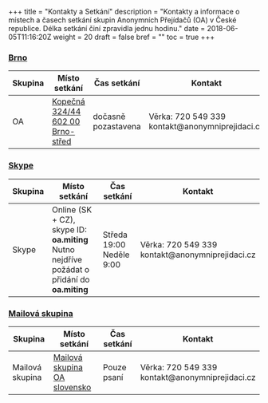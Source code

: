 +++
title = "Kontakty a Setkání"
description = "Kontakty a informace o místech a časech setkání skupin Anonymních Přejídačů (OA) v České republice. Délka setkání činí zpravidla jednu hodinu."
date = 2018-06-05T11:16:20Z
weight = 20
draft = false
bref = ""
toc = true
+++

<h3 class="section-head" id="brno"><a href="#brno">Brno</a></h3>
<p>
  <table>
    <thead>
      <tr>
        <th>Skupina</th>
        <th>Místo setkání</th>
        <th>Čas setkání</th>
        <th>Kontakt</th>
      </tr>
    </thead>
    <tbody>
      <tr>
        <td>OA</td>
        <!-- &#x2F; is the escape sequence for forward slash '/' -->
        <td>
          <a class="unstyled" href="https://mapy.cz/zakladni?x=16.6039388&y=49.1914658&z=17&source=addr&id=8897344">
            Kopečná 324&#x2F;44<br>
            602 00 Brno-střed
          </a>
        </td>
        <td class="w15">dočasně pozastavena</td>
        <td>
          Věrka: 720 549 339 <br>
          kontakt@anonymniprejidaci.cz
        </td>
      </tr>
    </tbody>
  </table>
</p>

<h3 class="section-head" id="skype"><a href="#skype">Skype</a></h3>
<p>
  <table>
    <thead>
      <tr>
        <th>Skupina</th>
        <th>Místo setkání</th>
        <th>Čas setkání</th>
        <th>Kontakt</th>
      </tr>
    </thead>
    <tbody>
      <tr>
        <td>Skype</td>
        <td>
          Online (SK + CZ), skype ID: <strong>oa.miting</strong> <br>
          Nutno nejdříve požádat o přidání do <strong>oa.miting</strong>
        </td>
        <td class="w15">
          Středa 19:00 <br>
          Neděle 9:00
        </td>
        <td>
          Věrka: 720 549 339 <br>
          kontakt@anonymniprejidaci.cz
        </td>
      </tr>
    </tbody>
  </table>
</p>

<h3 class="section-head" id="mailinglist"><a href="#mailinglist">Mailová skupina</a></h3>
<p>
  <table>
    <thead>
      <tr>
        <th>Skupina</th>
        <th>Místo setkání</th>
        <th>Čas setkání</th>
        <th>Kontakt</th>
      </tr>
    </thead>
    <tbody>
      <tr>
        <td>Mailová skupina</td>
        <td>
          <a class="unstyled" href="http://groups.google.com/group/OA-slovensko">Mailová skupina OA slovensko</a>
        </td>
        <td class="w15">Pouze psaní</td>
        <td>
          Věrka: 720 549 339 <br>
          kontakt@anonymniprejidaci.cz
        </td>
      </tr>
    </tbody>
  </table>
</p>
